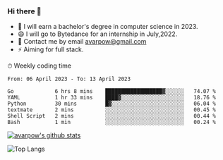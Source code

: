 ### Hi there 👋
<!--I have been a GitHub member for [![Years Badge](https://badges.pufler.dev/years/avarpow)](https://badges.pufler.dev)-->
- 🌱 I will earn a bachelor's degree in computer science in 2023.
- 😄 I will go to Bytedance for an internship in July,2022.
- 💬 Contact me by email avarpow@gmail.com
- ⚡ Aiming for full stack.

<!--💻 Coding Activity Logging

[![Commits Badge](https://badges.pufler.dev/commits/weekly/avarpow)](https://badges.pufler.dev)-->

⏱ Weekly coding time
<!--START_SECTION:waka-->

```text
From: 06 April 2023 - To: 13 April 2023

Go             6 hrs 8 mins    ██████████████████▓░░░░░░   74.07 %
YAML           1 hr 33 mins    ████▓░░░░░░░░░░░░░░░░░░░░   18.76 %
Python         30 mins         █▓░░░░░░░░░░░░░░░░░░░░░░░   06.04 %
textmate       2 mins          ░░░░░░░░░░░░░░░░░░░░░░░░░   00.45 %
Shell Script   2 mins          ░░░░░░░░░░░░░░░░░░░░░░░░░   00.44 %
Bash           1 min           ░░░░░░░░░░░░░░░░░░░░░░░░░   00.24 %
```

<!--END_SECTION:waka-->

[![avarpow's github stats](https://github-readme-stats.vercel.app/api?username=avarpow&count_private=true&show_icons=true&hide=issues&hide_border=true)](https://github.com/anuraghazra/github-readme-stats)

![Top Langs](https://github-readme-stats.vercel.app/api/top-langs/?username=avarpow&layout=compact&hide_border=true) 
<!--[![avarpow's wakatime stats](https://github-readme-stats.vercel.app/api/wakatime?username=avarpow)](https://github.com/anuraghazra/github-readme-stats)-->
